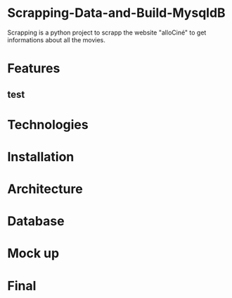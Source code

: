# Scrapping-Data-and-Build-MysqldB

Scrapping is a python project to scrapp the website "alloCiné" to get informations about all the movies.

# Features

## test

# Technologies

# Installation

# Architecture

# Database

# Mock up

# Final
